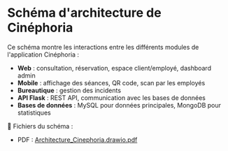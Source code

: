 # Schéma d'architecture de Cinéphoria

Ce schéma montre les interactions entre les différents modules de l'application Cinéphoria :

- **Web** : consultation, réservation, espace client/employé, dashboard admin  
- **Mobile** : affichage des séances, QR code, scan par les employés  
- **Bureautique** : gestion des incidents  
- **API Flask** : REST API, communication avec les bases de données  
- **Bases de données** : MySQL pour données principales, MongoDB pour statistiques

📂 Fichiers du schéma :
- PDF : [Architecture_Cinephoria.drawio.pdf](./Architecture_Cinephoria.drawio.pdf) 